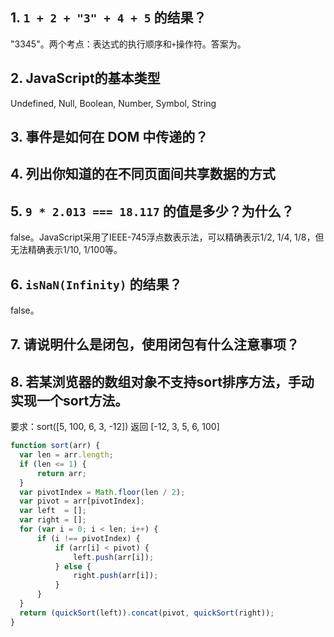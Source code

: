 ## 1. `1 + 2 + "3" + 4 + 5` 的结果？
"3345"。两个考点：表达式的执行顺序和`+`操作符。答案为。

## 2. JavaScript的基本类型
Undefined, Null, Boolean, Number, Symbol, String

## 3. 事件是如何在 DOM 中传递的？

## 4. 列出你知道的在不同页面间共享数据的方式

## 5. `9 * 2.013 === 18.117` 的值是多少？为什么？
false。JavaScript采用了IEEE-745浮点数表示法，可以精确表示1/2, 1/4, 1/8，但无法精确表示1/10, 1/100等。

## 6. `isNaN(Infinity)` 的结果？
false。

## 7. 请说明什么是闭包，使用闭包有什么注意事项？


## 8. 若某浏览器的数组对象不支持sort排序方法，手动实现一个sort方法。
要求：sort([5, 100, 6, 3, -12]) 返回 [-12, 3, 5, 6, 100]
```javascript
function sort(arr) {
  var len = arr.length;
  if (len <= 1) {
      return arr;
  }
  var pivotIndex = Math.floor(len / 2);
  var pivot = arr[pivotIndex];
  var left  = [];
  var right = [];
  for (var i = 0; i < len; i++) {
      if (i !== pivotIndex) {
          if (arr[i] < pivot) {
              left.push(arr[i]);
          } else {
              right.push(arr[i]);
          }
      }
  }
  return (quickSort(left)).concat(pivot, quickSort(right));
}
```
